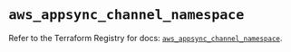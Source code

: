 # `aws_appsync_channel_namespace`

Refer to the Terraform Registry for docs: [`aws_appsync_channel_namespace`](https://registry.terraform.io/providers/hashicorp/aws/6.12.0/docs/resources/appsync_channel_namespace).
